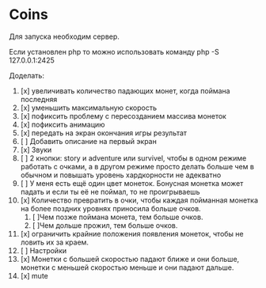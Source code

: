 # Coins

Для запуска необходим сервер.

Если установлен php то можно использовать команду php -S 127.0.0.1:2425

Доделать:

1.  [x] увеличивать количество падающих монет, когда поймана последняя
2.  [x] уменьшить максимальную скорость
3.  [x] пофиксить проблему с пересозданием массива монеток
4.  [x] пофиксить анимацию
5.  [x] передать на экран окончания игры результат
6.  [ ] Добавить описание на первый экран
7.  [x] Звуки
8.  [ ] 2 кнопки: story и adventure или survivel, чтобы в одном режиме работать с очками, а в другом режиме просто делать больше чем в обычном и повышать уровень хардкорности не адекватно
9.  [ ] У меня есть ещё один цвет монеток. Бонусная монетка может падать и если ты её не поймал, то не проигрываешь
10. [x] Количество превратить в очки, чтобы каждая пойманная монетка на более поздних уровнях приносила больше очков.
    1. [ ]Чем позже поймана монета, тем больше очков.
    2. [ ]Чем дольше прожил, тем больше очков.
11. [x] ограничить крайние положения появления монеток, чтобы не ловить их за краем.
12. [ ] Настройки
13. [x] Монетки с большей скоростью падают ближе и они больше, монетки с меньшей скоростью меньше и они падают дальше.
14. [x] mute
